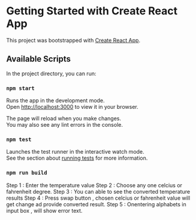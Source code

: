 # Getting Started with Create React App

This project was bootstrapped with [Create React App](https://github.com/facebook/create-react-app).

## Available Scripts

In the project directory, you can run:

### `npm start`

Runs the app in the development mode.\
Open [http://localhost:3000](http://localhost:3000) to view it in your browser.

The page will reload when you make changes.\
You may also see any lint errors in the console.

### `npm test`

Launches the test runner in the interactive watch mode.\
See the section about [running tests](https://facebook.github.io/create-react-app/docs/running-tests) for more information.

### `npm run build`

Step 1 : Enter the temperature value
Step 2 : Choose any one celcius or fahrenheit degree.
Step 3 : You can able to see the converted temperature results
Step 4 : Press swap button , chosen celcius or fahrenheit value will get change ad provide converted result.
Step 5 : Onentering alphabets in input box , will show error text.